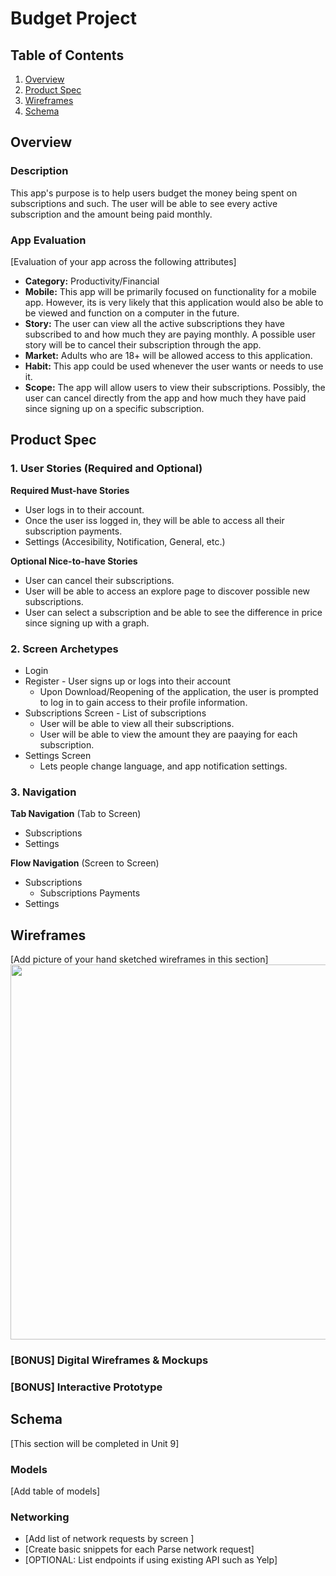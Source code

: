 # Budget Project

## Table of Contents
1. [Overview](#Overview)
1. [Product Spec](#Product-Spec)
1. [Wireframes](#Wireframes)
2. [Schema](#Schema)

## Overview
### Description
This app's purpose is to help users budget the money being spent on subscriptions and such. The user will be able to see every active subscription and the amount being paid monthly.

### App Evaluation
[Evaluation of your app across the following attributes]
- **Category:** Productivity/Financial
- **Mobile:** This app will be primarily focused on functionality for a mobile app. However, its is very likely that this application would also be able to be viewed and function on a computer in the future.
- **Story:** The user can view all the active subscriptions they have subscribed to and how much they are paying monthly. A possible user story will be to cancel their subscription through the app.
- **Market:** Adults who are 18+ will be allowed access to this application.
- **Habit:** This app could be used whenever the user wants or needs to use it.
- **Scope:** The app will allow users to view their subscriptions. Possibly, the user can cancel directly from the app and how much they have paid since signing up on a specific subscription.

## Product Spec

### 1. User Stories (Required and Optional)

**Required Must-have Stories**

* User logs in to their account.
* Once the user iss logged in, they will be able to access all their subscription payments.
* Settings (Accesibility, Notification, General, etc.)

**Optional Nice-to-have Stories**

* User can cancel their subscriptions.
* User will be able to access an explore page to discover possible new subscriptions.
* User can select a subscription and be able to see the difference in price since signing up with a graph.

### 2. Screen Archetypes

* Login 
* Register - User signs up or logs into their account
   * Upon Download/Reopening of the application, the user is prompted to log in to gain access to their profile information.
* Subscriptions Screen - List of subscriptions
   * User will be able to view all their subscriptions.
   * User will be able to view the amount they are paaying for each subscription.
* Settings Screen
   * Lets people change language, and app notification settings.

### 3. Navigation

**Tab Navigation** (Tab to Screen)

* Subscriptions
* Settings

**Flow Navigation** (Screen to Screen)

* Subscriptions
   * Subscriptions Payments
* Settings

## Wireframes
[Add picture of your hand sketched wireframes in this section]
<img src="      [wireframe.pdf](https://github.com/Codepath-iOS-Project/Budget-Project/files/11010064/wireframe.pdf)
            " width=600>

### [BONUS] Digital Wireframes & Mockups

### [BONUS] Interactive Prototype

## Schema 
[This section will be completed in Unit 9]
### Models
[Add table of models]
### Networking
- [Add list of network requests by screen ]
- [Create basic snippets for each Parse network request]
- [OPTIONAL: List endpoints if using existing API such as Yelp]
